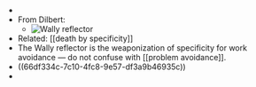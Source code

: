 -
- From Dilbert:
	- ![Wally reflector](https://alchetron.com/cdn/wally-dilbert-b2dc2322-3bc4-4818-b3df-2b50ab3abf7-resize-750.jpeg)
- Related: [[death by specificity]]
- The Wally reflector is the weaponization of specificity for work avoidance — do not confuse with [[problem avoidance]].
- ((66df334c-7c10-4fc8-9e57-df3a9b46935c))
-